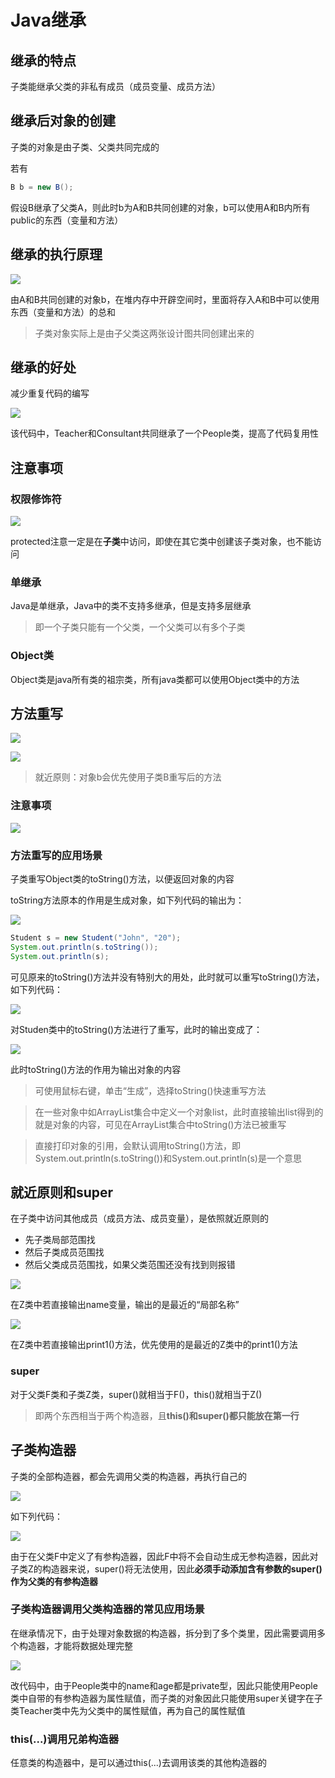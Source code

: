 # Java继承

## 继承的特点

子类能继承父类的非私有成员（成员变量、成员方法）

## 继承后对象的创建

子类的对象是由子类、父类共同完成的

若有
```java
B b = new B();
```
假设B继承了父类A，则此时b为A和B共同创建的对象，b可以使用A和B内所有public的东西（变量和方法）

## 继承的执行原理

![](images/2024-03-07-23-17-34.png)

由A和B共同创建的对象b，在堆内存中开辟空间时，里面将存入A和B中可以使用东西（变量和方法）的总和

>子类对象实际上是由子父类这两张设计图共同创建出来的


## 继承的好处

减少重复代码的编写

![](images/2024-03-08-11-46-32.png)

该代码中，Teacher和Consultant共同继承了一个People类，提高了代码复用性

## 注意事项

### 权限修饰符

![](images/2024-03-08-11-49-49.png)

protected注意一定是在**子类**中访问，即使在其它类中创建该子类对象，也不能访问

### 单继承

Java是单继承，Java中的类不支持多继承，但是支持多层继承

>即一个子类只能有一个父类，一个父类可以有多个子类

### Object类

Object类是java所有类的祖宗类，所有java类都可以使用Object类中的方法

## 方法重写

![](images/2024-03-08-12-26-15.png)

![](images/2024-03-08-12-26-54.png)

>就近原则：对象b会优先使用子类B重写后的方法

### 注意事项

![](images/2024-03-08-12-28-20.png)

### 方法重写的应用场景

子类重写Object类的toString()方法，以便返回对象的内容

toString方法原本的作用是生成对象，如下列代码的输出为：

![](images/2024-03-09-09-39-58.png)

```java
Student s = new Student("John", "20");
System.out.println(s.toString());
System.out.println(s);
```

可见原来的toString()方法并没有特别大的用处，此时就可以重写toString()方法，如下列代码：

![](images/2024-03-09-09-43-46.png)

对Studen类中的toString()方法进行了重写，此时的输出变成了：

![](images/2024-03-09-09-45-53.png)

此时toString()方法的作用为输出对象的内容

>可使用鼠标右键，单击“生成”，选择toString()快速重写方法

>在一些对象中如ArrayList集合中定义一个对象list，此时直接输出list得到的就是对象的内容，可见在ArrayList集合中toString()方法已被重写

>直接打印对象的引用，会默认调用toString()方法，即System.out.println(s.toString())和System.out.println(s)是一个意思

## 就近原则和super

在子类中访问其他成员（成员方法、成员变量），是依照就近原则的
* 先子类局部范围找
* 然后子类成员范围找
* 然后父类成员范围找，如果父类范围还没有找到则报错

![](images/2024-03-09-09-54-28.png)

在Z类中若直接输出name变量，输出的是最近的“局部名称”

![](images/2024-03-09-09-57-58.png)

在Z类中若直接输出print1()方法，优先使用的是最近的Z类中的print1()方法

### super

对于父类F类和子类Z类，super()就相当于F()，this()就相当于Z()

>即两个东西相当于两个构造器，且**this()和super()都只能放在第一行**

## 子类构造器

子类的全部构造器，都会先调用父类的构造器，再执行自己的

![](images/2024-03-10-17-00-44.png)

如下列代码：

![](images/2024-03-10-17-01-29.png)

由于在父类F中定义了有参构造器，因此F中将不会自动生成无参构造器，因此对子类Z的构造器来说，super()将无法使用，因此**必须手动添加含有参数的super()作为父类的有参构造器**

### 子类构造器调用父类构造器的常见应用场景

在继承情况下，由于处理对象数据的构造器，拆分到了多个类里，因此需要调用多个构造器，才能将数据处理完整

![](images/2024-03-10-17-15-05.png)

改代码中，由于People类中的name和age都是private型，因此只能使用People类中自带的有参构造器为属性赋值，而子类的对象因此只能使用super关键字在子类Teacher类中先为父类中的属性赋值，再为自己的属性赋值

### this(...)调用兄弟构造器

任意类的构造器中，是可以通过this(...)去调用该类的其他构造器的